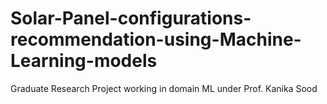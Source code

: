 # Solar-Panel-configurations-recommendation-using-Machine-Learning-models
Graduate Research Project working in domain ML under Prof. Kanika Sood

